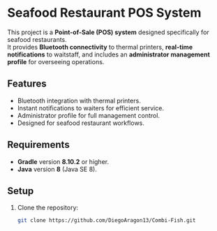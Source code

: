 # Seafood Restaurant POS System

This project is a **Point-of-Sale (POS) system** designed specifically for seafood restaurants.  
It provides **Bluetooth connectivity** to thermal printers, **real-time notifications** to waitstaff, and includes an **administrator management profile** for overseeing operations.

## Features

- Bluetooth integration with thermal printers.
- Instant notifications to waiters for efficient service.
- Administrator profile for full management control.
- Designed for seafood restaurant workflows.

## Requirements

- **Gradle** version **8.10.2** or higher.
- **Java** version **8** (Java SE 8).

## Setup

1. Clone the repository:

   ```bash
   git clone https://github.com/DiegoAragon13/Combi-Fish.git


